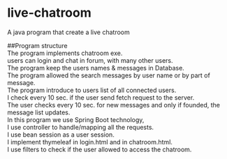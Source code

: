 # live-chatroom
A java program that create a live chatroom


##Program structure  
    The program implements chatroom exe.  
    users can login and chat in forum, with many other users.  
    The program keep the users names & messages in Database.  
    The program allowed the search messages by user name or by part of message.  
    The program introduce to users list of all connected users.  
    I check every 10 sec. if the user send fetch request to the server.  
    The user checks every 10 sec. for new messages and only if founded, the message list updates.  
    In this program we use Spring Boot technology,  
    I use controller to handle/mapping all the requests.  
    I use bean session as a user session.  
    I implement thymeleaf in login.html and in chatroom.html.  
    I use filters to check if the user allowed to access the chatroom.
